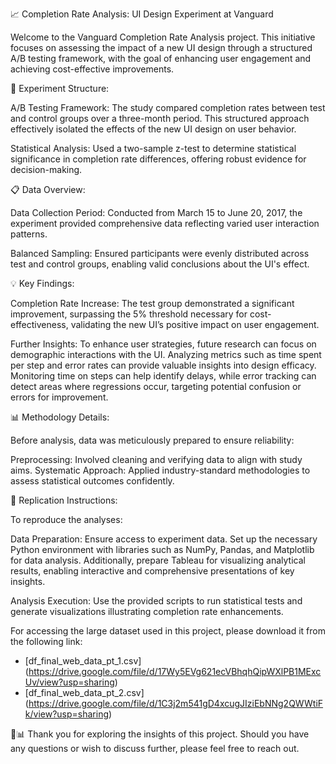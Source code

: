 📈 Completion Rate Analysis: UI Design Experiment at Vanguard 

Welcome to the Vanguard Completion Rate Analysis project. This initiative focuses on assessing the impact of a new UI design through a structured A/B testing framework, with the goal of enhancing user engagement and achieving cost-effective improvements.

🔬 Experiment Structure:

A/B Testing Framework: The study compared completion rates between test and control groups over a three-month period. This structured approach effectively isolated the effects of the new UI design on user behavior.

Statistical Analysis: Used a two-sample z-test to determine statistical significance in completion rate differences, offering robust evidence for decision-making.

📋 Data Overview:

Data Collection Period: Conducted from March 15 to June 20, 2017, the experiment provided comprehensive data reflecting varied user interaction patterns.

Balanced Sampling: Ensured participants were evenly distributed across test and control groups, enabling valid conclusions about the UI's effect.

💡 Key Findings:

Completion Rate Increase: The test group demonstrated a significant improvement, surpassing the 5% threshold necessary for cost-effectiveness, validating the new UI’s positive impact on user engagement.

Further Insights: To enhance user strategies, future research can focus on demographic interactions with the UI. Analyzing metrics such as time spent per step and error rates can provide valuable insights into design efficacy. Monitoring time on steps can help identify delays, while error tracking can detect areas where regressions occur, targeting potential confusion or errors for improvement.

📊 Methodology Details:

Before analysis, data was meticulously prepared to ensure reliability:

Preprocessing: Involved cleaning and verifying data to align with study aims.
Systematic Approach: Applied industry-standard methodologies to assess statistical outcomes confidently.

🔧 Replication Instructions:

To reproduce the analyses:

Data Preparation: Ensure access to experiment data. Set up the necessary Python environment with libraries such as NumPy, Pandas, and Matplotlib for data analysis. Additionally, prepare Tableau for visualizing analytical results, enabling interactive and comprehensive presentations of key insights.

Analysis Execution: Use the provided scripts to run statistical tests and generate visualizations illustrating completion rate enhancements.

For accessing the large dataset used in this project, please download it from the following link:
- [df_final_web_data_pt_1.csv] (https://drive.google.com/file/d/17Wy5EVg621ecVBhqhQipWXlPB1MExcUv/view?usp=sharing)
- [df_final_web_data_pt_2.csv] (https://drive.google.com/file/d/1C3j2m541gD4xcugJIziEbNNg2QWWtiFk/view?usp=sharing)

🌟📊 Thank you for exploring the insights of this project. Should you have any questions or wish to discuss further, please feel free to reach out.
